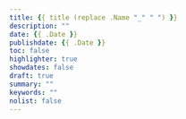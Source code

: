 ```yaml
---
title: {{ title (replace .Name "_" " ") }}
description: ""
date: {{ .Date }}
publishdate: {{ .Date }}
toc: false
highlighter: true
showdates: false
draft: true
summary: ""
keywords: ""
nolist: false
---
```


